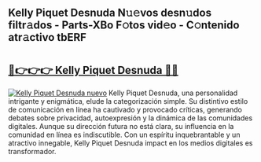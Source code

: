 ## Kelly Piquet Desnuda N𝚞𝚎vos desn𝚞dos filtr𝚊dos - Parts-XBo F𝚘tos vid𝚎o - C𝚘ntenido atr𝚊ctivo tbERF

# <h2><a href="http://mb8vpg.tromn.icu/?c=Kelly+Piquet+Desnuda">🔗👉👉👉 Kelly Piquet Desnuda 🔗🔗</a></h2>

[![Kelly Piquet Desnuda nuevo](https://i.imgur.com/pEAQMta.gif)](http://mb8vpg.tromn.icu/?c=Kelly+Piquet+Desnuda)
Kelly Piquet Desnuda, una personalidad intrigante y enigmática, elude la categorización simple. Su distintivo estilo de comunicación en línea ha cautivado y provocado críticas, generando debates sobre privacidad, autoexpresión y la dinámica de las comunidades digitales. Aunque su dirección futura no está clara, su influencia en la comunidad en línea es indiscutible. Con un espíritu inquebrantable y un atractivo innegable, Kelly Piquet Desnuda impact en los medios digitales es transformador.
